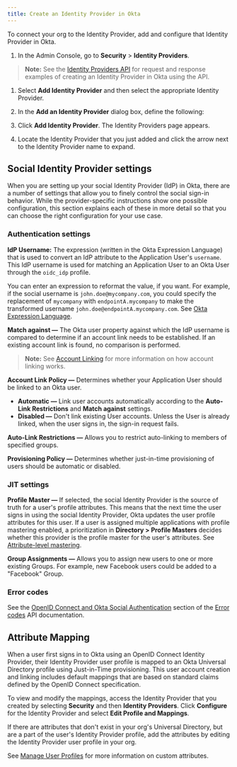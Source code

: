 ```yaml
---
title: Create an Identity Provider in Okta
---
```

To connect your org to the Identity Provider, add and configure that Identity Provider in Okta.

1. In the Admin Console, go to **Security** > **Identity Providers**.

> **Note:** See the [Identity Providers API](/docs/reference/api/idps/#add-identity-provider) for request and response examples of creating an Identity Provider in Okta using the API.

1. Select **Add Identity Provider** and then select the appropriate Identity Provider.

1. In the **Add an Identity Provider** dialog box, define the following:

    <StackSelector snippet="appidpinokta" />

1. Click **Add Identity Provider**. The Identity Providers page appears.

1. Locate the Identity Provider that you just added and click the arrow next to the Identity Provider name to expand.

    <StackSelector snippet="afterappidpinokta" />

## Social Identity Provider settings

When you are setting up your social Identity Provider (IdP) in Okta, there are a number of settings that allow you to finely control the social sign-in behavior. While the provider-specific instructions show one possible configuration, this section explains each of these in more detail so that you can choose the right configuration for your use case.

### Authentication settings

**IdP Username:** The expression (written in the Okta Expression Language) that is used to convert an IdP attribute to the Application User's `username`. This IdP username is used for matching an Application User to an Okta User through the `oidc_idp` profile.

You can enter an expression to reformat the value, if you want. For example, if the social username is `john.doe@mycompany.com`, you could specify the replacement of `mycompany` with `endpointA.mycompany` to make the transformed username `john.doe@endpointA.mycompany.com`. See [Okta Expression Language](/docs/reference/okta-expression-language/).

**Match against &mdash;** The Okta user property against which the IdP username is compared to determine if an account link needs to be established. If an existing account link is found, no comparison is performed.

> **Note:** See [Account Linking](/docs/concepts/identity-providers/#account-linking) for more information on how account linking works.

**Account Link Policy &mdash;** Determines whether your Application User should be linked to an Okta user.

* **Automatic &mdash;** Link user accounts automatically according to the **Auto-Link Restrictions** and **Match against** settings.
* **Disabled &mdash;** Don't link existing User accounts. Unless the User is already linked, when the user signs in, the sign-in request fails.

**Auto-Link Restrictions &mdash;** Allows you to restrict auto-linking to members of specified groups.

**Provisioning Policy &mdash;** Determines whether just-in-time provisioning of users should be automatic or disabled.

### JIT settings

**Profile Master &mdash;** If selected, the social Identity Provider is the source of truth for a user's profile attributes. This means that the next time the user signs in using the social Identity Provider, Okta updates the user profile attributes for this user. If a user is assigned multiple applications with profile mastering enabled, a prioritization in **Directory > Profile Masters** decides whether this provider is the profile master for the user's attributes. See [Attribute-level mastering](https://help.okta.com/en/prod/okta_help_CSH.htm#ext_Attribute_Level_Mastering).

**Group Assignments &mdash;** Allows you to assign new users to one or more existing Groups. For example, new Facebook users could be added to a "Facebook" Group.

### Error codes

See the [OpenID Connect and Okta Social Authentication](/docs/reference/error-codes/#openid-connect-and-okta-social-authentication) section of the [Error codes](/docs/reference/error-codes/) API documentation.

## Attribute Mapping

When a user first signs in to Okta using an OpenID Connect Identity Provider, their Identity Provider user profile is mapped to an Okta Universal Directory profile using Just-in-Time provisioning. This user account creation and linking includes default mappings that are based on standard claims defined by the OpenID Connect specification.

To view and modify the mappings, access the Identity Provider that you created by selecting **Security** and then **Identity Providers**. Click **Configure** for the Identity Provider and select **Edit Profile and Mappings**.

If there are attributes that don't exist in your org's Universal Directory, but are a part of the user's Identity Provider profile, add the attributes by editing the Identity Provider user profile in your org.

See [Manage User Profiles](https://help.okta.com/en/prod/okta_help_CSH.htm#ext_Directory_Profile_Editor) for more information on custom attributes.

<NextSectionLink/>
